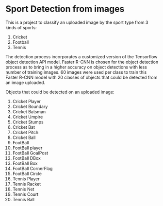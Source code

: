  # Sport Detection from images  
 This is a project to classify an uploaded image by the sport type from 3 kinds of sports:
   1. Cricket
   2. Football
   3. Tennis

 The detection process incorporates a customized version of the Tensorflow object detection API model. Faster R-CNN is chosen for the object detection process as to bring in a higher accuracy on object detections with less number of training images. 60 images were used per class to train this Faster R-CNN model with 20 classes of objects that could be detected from an image uploaded.

Objects that could be detected on an uploaded image:

  1. Cricket Player
  2. Cricket Boundary
  3. Cricket Batsman
  4. Cricket Umpire
  5. Cricket Stumps
  6. Cricket Bat
  7. Cricket Pitch
  8. Cricket Ball
  9. FootBall
  10. FootBall player
  11. FootBall GoalPost
  12. FootBall DBox
  13. FootBall Box
  14. FootBall CornerFlag
  15. FootBall Circle
  16. Tennis Player
  17. Tennis Racket
  18. Tennis Net
  19. Tennis Court
  20. Tennis Ball
